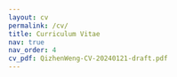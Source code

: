 ```yaml
---
layout: cv
permalink: /cv/
title: Curriculum Vitae
nav: true
nav_order: 4
cv_pdf: QizhenWeng-CV-20240121-draft.pdf
---
```

